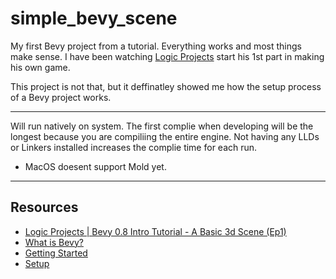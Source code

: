 # simple_bevy_scene

My first Bevy project from a tutorial. Everything works and most things make sense. I have been watching [Logic Projects](https://www.youtube.com/watch?v=_uKWIYEGBjs) start his 1st part in making his own game.

This project is not that, but it deffinatley showed me how the setup process of a Bevy project works. 

---

Will run natively on system. The first complie when developing will be the longest because you are compiliing the entire engine. Not having any LLDs or Linkers installed increases the complie time for each run. 

* MacOS doesent support Mold yet. 

---

## Resources

- [Logic Projects | Bevy 0.8 Intro Tutorial - A Basic 3d Scene (Ep1)](https://www.youtube.com/watch?v=_uKWIYEGBjs)
- [What is Bevy?](https://bevyengine.org/learn/book/introduction/)
- [Getting Started](https://bevyengine.org/learn/book/getting-started/)
- [Setup](https://bevyengine.org/learn/book/getting-started/setup/)